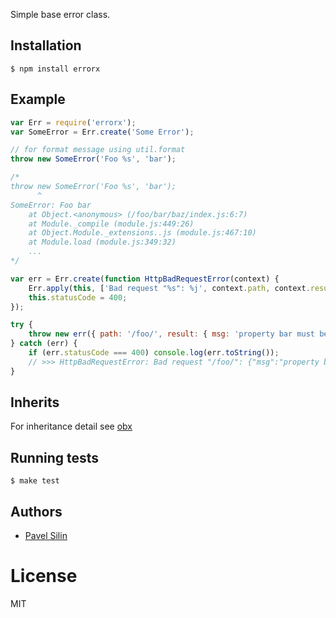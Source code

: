 Simple base error class.

## Installation

```
$ npm install errorx
```

## Example

```js
var Err = require('errorx');
var SomeError = Err.create('Some Error');

// for format message using util.format
throw new SomeError('Foo %s', 'bar');

/*
throw new SomeError('Foo %s', 'bar');
      ^
SomeError: Foo bar
    at Object.<anonymous> (/foo/bar/baz/index.js:6:7)
    at Module._compile (module.js:449:26)
    at Object.Module._extensions..js (module.js:467:10)
    at Module.load (module.js:349:32)
    ...
*/

var err = Err.create(function HttpBadRequestError(context) {
    Err.apply(this, ['Bad request "%s": %j', context.path, context.result]);
    this.statusCode = 400;
});

try {
    throw new err({ path: '/foo/', result: { msg: 'property bar must be a string' } });
} catch (err) {
    if (err.statusCode === 400) console.log(err.toString());
    // >>> HttpBadRequestError: Bad request "/foo/": {"msg":"property bar must be a string"}
}
```
## Inherits

For inheritance detail see [obx](https://www.npmjs.org/package/obx)

## Running tests

```
$ make test
```

## Authors

  - [Pavel Silin](https://github.com/fi11)

# License

  MIT
